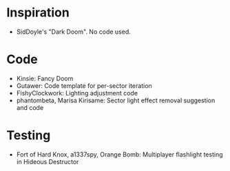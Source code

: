 # Inspiration
* SidDoyle's "Dark Doom". No code used.

# Code
* Kinsie: Fancy Doom
* Gutawer: Code template for per-sector iteration
* FishyClockwork: Lighting adjustment code
* phantombeta, Marisa Kirisame: Sector light effect removal suggestion and code

# Testing
* Fort of Hard Knox, a1337spy, Orange Bomb: Multiplayer flashlight testing in Hideous Destructor
